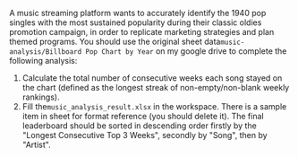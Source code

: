 A music streaming platform wants to accurately identify the 1940 pop singles with the most sustained popularity during their classic oldies promotion campaign, in order to replicate marketing strategies and plan themed programs. You should use the original sheet data`music-analysis/Billboard Pop Chart by Year` on my google drive to complete the following analysis:

1. Calculate the total number of consecutive weeks each song stayed on the chart (defined as the longest streak of non-empty/non-blank weekly rankings). 
2. Fill the`music_analysis_result.xlsx` in the workspace. There is a sample item in sheet for format reference (you should delete it). The final leaderboard should be sorted in descending order firstly by the "Longest Consecutive Top 3 Weeks", secondly by "Song", then by "Artist".

